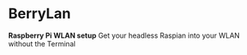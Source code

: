 # BerryLan
**Raspberry Pi WLAN setup**
Get your headless Raspian into your WLAN without the Terminal

